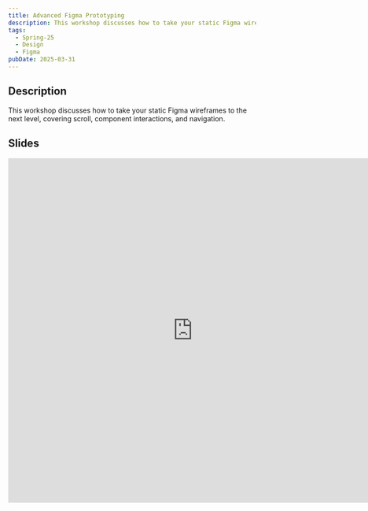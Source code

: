 ```yaml
---
title: Advanced Figma Prototyping
description: This workshop discusses how to take your static Figma wireframes to the next level, covering scroll, component interactions, and navigation.
tags:
  - Spring-25
  - Design
  - Figma
pubDate: 2025-03-31
---
```


## Description

This workshop discusses how to take your static Figma wireframes to the next level, covering scroll, component interactions, and navigation.

## Slides

<iframe src="https://docs.google.com/presentation/d/e/2PACX-1vRfOVI_p5Ye5KzTWrlij8qTMyiAYLejmHyJrM_5BFfFDpYJWB1jMwQA8VlVZxJSposbT6GCS01YRPon/embed?start=false&loop=false&delayms=3000" frameborder="0" width="750" height="700" allowfullscreen="true" mozallowfullscreen="true" webkitallowfullscreen="true"></iframe>
